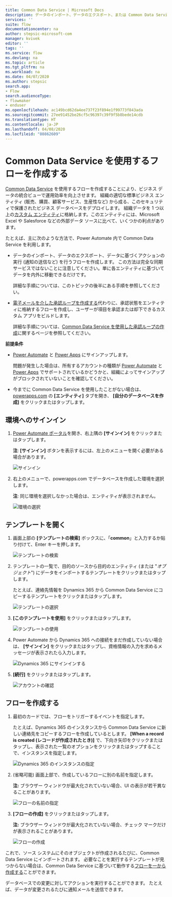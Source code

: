 ```yaml
---
title: Common Data Service | Microsoft Docs
description: データのインポート、データのエクスポート、または Common Data Service を使用した承認を行うフローを作成します。
services: ''
suite: flow
documentationcenter: na
author: stepsic-microsoft-com
manager: kvivek
editor: ''
tags: ''
ms.service: flow
ms.devlang: na
ms.topic: article
ms.tgt_pltfrm: na
ms.workload: na
ms.date: 04/07/2020
ms.author: stepsic
search.app:
- Flow
search.audienceType:
- flowmaker
- enduser
ms.openlocfilehash: ac149bcd62da4ee737f23f894e1f99773f843ada
ms.sourcegitcommit: 27ee91452be26cf5c96397c39f9f5b8bede14cdb
ms.translationtype: HT
ms.contentlocale: ja-JP
ms.lasthandoff: 04/08/2020
ms.locfileid: "80862609"
---
```

# <a name="create-a-flow-that-uses-common-data-service"></a>Common Data Service を使用するフローを作成する

[Common Data Service](https://powerapps.microsoft.com/tutorials/data-platform-intro/) を使用するフローを作成することにより、ビジネス データの統合ビューで運用効率を向上させます。 組織の適切な標準ビジネス エンティティ (販売、購買、顧客サービス、生産性など) から成る、このセキュリティで保護されたビジネス データベースをデプロイします。 組織データを 1 つ以上の[カスタム エンティティ](https://powerapps.microsoft.com/tutorials/data-platform-create-entity/)に格納します。このエンティティには、Microsoft Excel や Salesforce などの外部データ ソースに比べて、いくつかの利点があります。

たとえば、主に次のような方法で、Power Automate 内で Common Data Service を利用します。

* データのインポート、データのエクスポート、データに基づくアクションの実行 (通知の送信など) を行うフローを作成します。 この方法は完全な同期サービスではないことに注意してください。単に各エンティティに基づいてデータを内外に移動できるだけです。
  
    詳細な手順については、このトピックの後半にある手順を参照してください。
* [電子メールを介した承認ループを作成する](wait-for-approvals.md)代わりに、承認状態をエンティティに格納するフローを作成し、ユーザーが項目を承認または却下できるカスタム アプリをビルドします。
  
    詳細な手順については、[Common Data Service を使用した承認ループの作成](common-data-model-approve.md)に関するページを参照してください。

**前提条件**

* [Power Automate](https://flow.microsoft.com) と [Power Apps](https://make.powerapps.com) にサインアップします。
  
    問題が発生した場合は、所有するアカウントの種類が [Power Automate](sign-up-sign-in.md) と [Power Apps](https://powerapps.microsoft.com/tutorials/signup-for-powerapps/) でサポートされているかどうかと、組織によってサインアップがブロックされていないことを確認してください。
* 今までに Common Data Service を使用したことがない場合は、[powerapps.com](https://web.powerapps.com/#/entities) の **[エンティティ]** タブを開き、 **[自分のデータベースを作成]** をクリックまたはタップします。

## <a name="sign-in-to-your-environment"></a>環境へのサインイン
1. [Power Automate ポータル](https://flow.microsoft.com)を開き、右上隅の **[サインイン]** をクリックまたはタップします。
   
    **注**: **[サインイン]** ボタンを表示するには、左上のメニューを開く必要がある場合があります。
   
    ![サインイン](./media/common-data-model-intro/signin-flow.png)
2. 右上のメニューで、powerapps.com でデータベースを作成した環境を選択します。
   
    **注**: 同じ環境を選択しなかった場合は、エンティティが表示されません。
   
    ![環境の選択](./media/common-data-model-intro/select-environment.png)

## <a name="open-a-template"></a>テンプレートを開く
1. 画面上部の **[テンプレートの検索]** ボックスに、「**common**」と入力するか貼り付けて、Enter キーを押します。
   
    ![テンプレートの検索](./media/common-data-model-intro/template-search.png)
2. テンプレートの一覧で、目的のソースから目的のエンティティ (または "*オブジェクト*") にデータをインポートするテンプレートをクリックまたはタップします。
   
    たとえば、連絡先情報を Dynamics 365 から Common Data Service にコピーするテンプレートをクリックまたはタップします。
   
    ![テンプレートの選択](./media/common-data-model-intro/choose-template.png)
3. **[このテンプレートを使用]** をクリックまたはタップします。
   
    ![テンプレートの使用](./media/common-data-model-intro/use-template.png)
4. Power Automate から Dynamics 365 への接続をまだ作成していない場合は、 **[サインイン]** をクリックまたはタップし、資格情報の入力を求めるメッセージが表示されたら入力します。
   
    ![Dynamics 365 にサインインする](./media/common-data-model-intro/dynamics-signin.png)
5. **[続行]** をクリックまたはタップします。
   
    ![アカウントの確認](./media/common-data-model-intro/confirm-accounts.png)

## <a name="build-your-flow"></a>フローを作成する
1. 最初のカードでは、フローをトリガーするイベントを指定します。
   
    たとえば、Dynamics 365 のインスタンスから Common Data Service に新しい連絡先をコピーするフローを作成しているとします。 **[When a record is created (レコードが作成されたとき)]** で、下向き矢印をクリックまたはタップし、表示された一覧のオプションをクリックまたはタップすることで、インスタンスを指定します。
   
    ![Dynamics 365 のインスタンスの指定](./media/common-data-model-intro/specify-instance.png)
2. (省略可能) 画面上部で、作成しているフローに別の名前を指定します。
   
    **注:** ブラウザー ウィンドウが最大化されていない場合、UI の表示が若干異なることがあります。
   
    ![フローの名前の指定](./media/common-data-model-intro/name-flow.png)
3. **[フローの作成]** をクリックまたはタップします。
   
    **注:** ブラウザー ウィンドウが最大化されていない場合、チェック マークだけが表示されることがあります。
   
    ![フローの作成](./media/common-data-model-intro/create-flow.png)

これで、ソース システムにそのオブジェクトが作成されるたびに、Common Data Service にインポートされます。 必要なことを実行するテンプレートが見つからない場合は、Common Data Service に基づいて動作する[フローを一から作成する](get-started-logic-flow.md)ことができます。

データベースでの変更に対してアクションを実行することができます。 たとえば、データが変更されるたびに通知メールを送信できます。

